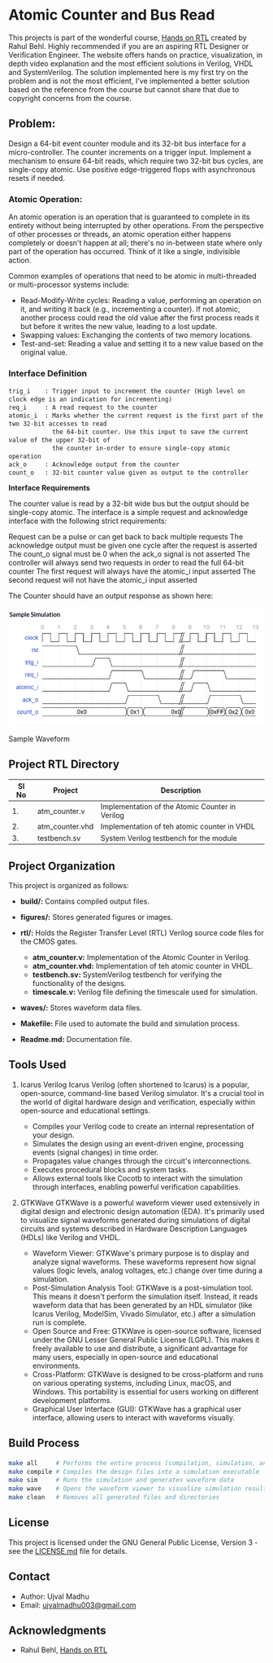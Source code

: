 # Atomic Counter and Bus Read

This projects is part of the wonderful course, [Hands on RTL](https://quicksilicon.in/course/rtl-design) created by Rahul Behl. Highly recommended if you are an aspiring RTL Designer or Verification Engineer. The website offers hands on practice, visualization, in depth video explanation and the most efficient solutions in Verilog, VHDL and SystemVerilog. The solution implemented here is my first try on the problem and is not the most efficient, I've implemented a better solution based on the reference from the course but cannot share that due to copyright concerns from the course.

## Problem:

Design a 64-bit event counter module and its 32-bit bus interface for a micro-controller. The counter increments on a trigger input. Implement a mechanism to ensure 64-bit reads, which require two 32-bit bus cycles, are single-copy atomic. Use positive edge-triggered flops with asynchronous resets if needed.

### Atomic Operation:

An atomic operation is an operation that is guaranteed to complete in its entirety without being interrupted by other operations. From the perspective of other processes or threads, an atomic operation either happens completely or doesn't happen at all; there's no in-between state where only part of the operation has occurred. Think of it like a single, indivisible action.

Common examples of operations that need to be atomic in multi-threaded or multi-processor systems include:

- Read-Modify-Write cycles: Reading a value, performing an operation on it, and writing it back (e.g., incrementing a counter). If not atomic, another process could read the old value after the first process reads it but before it writes the new value, leading to a lost update.   
- Swapping values: Exchanging the contents of two memory locations.   
- Test-and-set: Reading a value and setting it to a new value based on the original value.


### Interface Definition

```
trig_i    : Trigger input to increment the counter (High level on clock edge is an indication for incrementing)
req_i     : A read request to the counter
atomic_i  : Marks whether the current request is the first part of the two 32-bit accesses to read
            the 64-bit counter. Use this input to save the current value of the upper 32-bit of
            the counter in-order to ensure single-copy atomic operation
ack_o     : Acknowledge output from the counter
count_o   : 32-bit counter value given as output to the controller

```

**Interface Requirements**

The counter value is read by a 32-bit wide bus but the output should be single-copy atomic. The interface is a simple request and acknowledge interface with the following strict requirements:

Request can be a pulse or can get back to back multiple requests
The acknowledge output must be given one cycle after the request is asserted
The count_o signal must be 0 when the ack_o signal is not asserted
The controller will always send two requests in order to read the full 64-bit counter
The first request will always have the atomic_i input asserted
The second request will not have the atomic_i input asserted

The Counter should have an output response as shown here:

<p>
    <img src = "./figures/Sample_waveform.png" />
    <figcaption>                Sample Waveform                </figcaption>
</p>


## Project RTL Directory

| Sl No | Project | Description |
|-------|---------|-------------|
| 1.    | atm_counter.v | Implementation of the Atomic Counter in Verilog |
| 2. | atm_counter.vhd | Implementation of teh atomic counter in VHDL |
| 3. | testbench.sv | System Verilog testbench for the module |


## Project Organization

This project is organized as follows:

* **build/:** Contains compiled output files.
* **figures/:** Stores generated figures or images.
* **rtl/:** Holds the Register Transfer Level (RTL) Verilog source code files for the CMOS gates.
    * **atm_counter.v:** Implementation of the Atomic Counter in Verilog.
    * **atm_counter.vhd:** Implementation of teh atomic counter in VHDL.
    * **testbench.sv:** SystemVerilog testbench for verifying the functionality of the designs.
    * **timescale.v:** Verilog file defining the timescale used for simulation.

* **waves/:** Stores waveform data files.
* **Makefile:** File used to automate the build and simulation process.
* **Readme.md:** Documentation file.



## Tools Used

1. Icarus Verilog
    Icarus Verilog (often shortened to Icarus) is a popular, open-source, command-line based Verilog simulator. It's a crucial tool in the world of digital hardware design and verification, especially within open-source and educational settings.
    - Compiles your Verilog code to create an internal representation of your design.
    - Simulates the design using an event-driven engine, processing events (signal changes) in time order.
    - Propagates value changes through the circuit's interconnections.
    - Executes procedural blocks and system tasks.
    - Allows external tools like Cocotb to interact with the simulation through interfaces, enabling powerful verification capabilities.

4. GTKWave
    GTKWave is a powerful waveform viewer used extensively in digital design and electronic design automation (EDA). It's primarily used to visualize signal waveforms generated during simulations of digital circuits and systems described in Hardware Description Languages (HDLs) like Verilog and VHDL.

    - Waveform Viewer: GTKWave's primary purpose is to display and analyze signal waveforms. These waveforms represent how signal values (logic levels, analog voltages, etc.) change over time during a simulation.
    - Post-Simulation Analysis Tool: GTKWave is a post-simulation tool. This means it doesn't perform the simulation itself. Instead, it reads waveform data that has been generated by an HDL simulator (like Icarus Verilog, ModelSim, Vivado Simulator, etc.) after a simulation run is complete.
    - Open Source and Free: GTKWave is open-source software, licensed under the GNU Lesser General Public License (LGPL). This makes it freely available to use and distribute, a significant advantage for many users, especially in open-source and educational environments.
    - Cross-Platform: GTKWave is designed to be cross-platform and runs on various operating systems, including Linux, macOS, and Windows. This portability is essential for users working on different development platforms.
    - Graphical User Interface (GUI): GTKWave has a graphical user interface, allowing users to interact with waveforms visually.


## Build Process

```bash
make all     # Performs the entire process (compilation, simulation, and waveform viewing)
make compile # Compiles the design files into a simulation executable
make sim     # Runs the simulation and generates waveform data
make wave    # Opens the waveform viewer to visualize simulation results
make clean   # Removes all generated files and directories
```

<!-- ## Output:

The Output from the simulation is shown here:
<p>
    <img src = "./figures/tb_output.png"/>
    <figcaption>Test Bench output</figcaption>
</p>

The Waveforms from the simulation is shown here:
<p>
    <img src = "./figures/waveforms.png"/>
    <figcaption>Simulation Waveforms</figcaption>
</p> -->

## License

This project is licensed under the GNU General Public License, Version 3 - see the [LICENSE.md](LICENSE.md) file for details.

## Contact

- Author: Ujval Madhu
- Email: ujvalmadhu003@gmail.com

## Acknowledgments

- Rahul Behl, [Hands on RTL](https://quicksilicon.in/course/rtl-design)